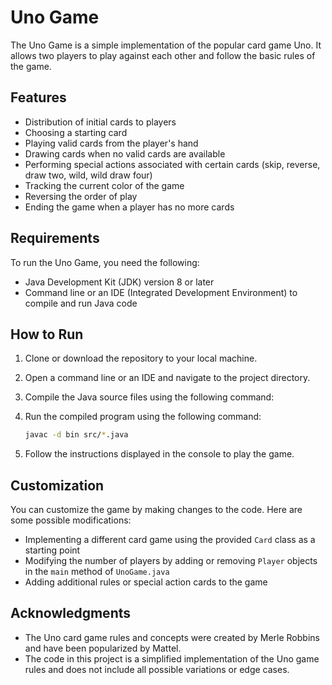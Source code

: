 # Uno Game

The Uno Game is a simple implementation of the popular card game Uno. It allows two players to play against each other and follow the basic rules of the game.

## Features

- Distribution of initial cards to players
- Choosing a starting card
- Playing valid cards from the player's hand
- Drawing cards when no valid cards are available
- Performing special actions associated with certain cards (skip, reverse, draw two, wild, wild draw four)
- Tracking the current color of the game
- Reversing the order of play
- Ending the game when a player has no more cards

## Requirements

To run the Uno Game, you need the following:

- Java Development Kit (JDK) version 8 or later
- Command line or an IDE (Integrated Development Environment) to compile and run Java code

## How to Run

1. Clone or download the repository to your local machine.
2. Open a command line or an IDE and navigate to the project directory.
3. Compile the Java source files using the following command:


4. Run the compiled program using the following command:
    ```bash
    javac -d bin src/*.java
    ```



5. Follow the instructions displayed in the console to play the game.

## Customization

You can customize the game by making changes to the code. Here are some possible modifications:

- Implementing a different card game using the provided `Card` class as a starting point
- Modifying the number of players by adding or removing `Player` objects in the `main` method of `UnoGame.java`
- Adding additional rules or special action cards to the game


## Acknowledgments

- The Uno card game rules and concepts were created by Merle Robbins and have been popularized by Mattel.
- The code in this project is a simplified implementation of the Uno game rules and does not include all possible variations or edge cases.
